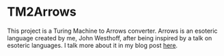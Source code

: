 # TM2Arrows 

This project is a Turing Machine to Arrows converter. Arrows is an esoteric
language created by me, John Westhoff, after being inspired by a talk on
esoteric languages. I talk more about it in my blog post
[here](https://johnwesthoff.com/projects/arrows/).
